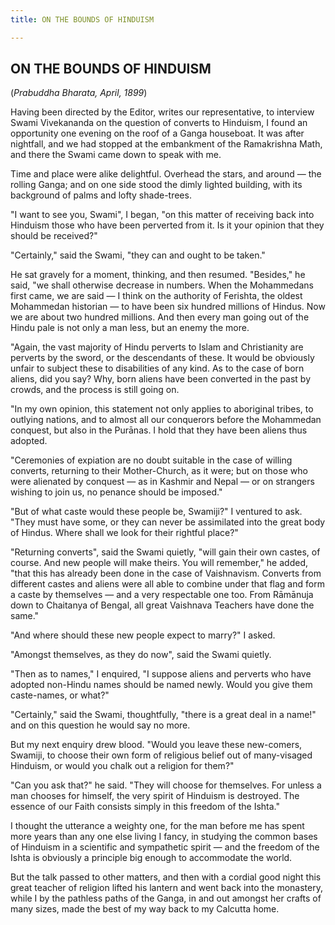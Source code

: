 ```yaml
---
title: ON THE BOUNDS OF HINDUISM

---
```





  

## ON THE BOUNDS OF HINDUISM

(*Prabuddha Bharata, April, 1899*)

Having been directed by the Editor, writes our representative, to
interview Swami Vivekananda on the question of converts to Hinduism, I
found an opportunity one evening on the roof of a Ganga houseboat. It
was after nightfall, and we had stopped at the embankment of the
Ramakrishna Math, and there the Swami came down to speak with me.

Time and place were alike delightful. Overhead the stars, and around —
the rolling Ganga; and on one side stood the dimly lighted building,
with its background of palms and lofty shade-trees.

"I want to see you, Swami", I began, "on this matter of receiving back
into Hinduism those who have been perverted from it. Is it your opinion
that they should be received?"

"Certainly," said the Swami, "they can and ought to be taken."

He sat gravely for a moment, thinking, and then resumed. "Besides," he
said, "we shall otherwise decrease in numbers. When the Mohammedans
first came, we are said — I think on the authority of Ferishta, the
oldest Mohammedan historian — to have been six hundred millions of
Hindus. Now we are about two hundred millions. And then every man going
out of the Hindu pale is not only a man less, but an enemy the more.

"Again, the vast majority of Hindu perverts to Islam and Christianity
are perverts by the sword, or the descendants of these. It would be
obviously unfair to subject these to disabilities of any kind. As to the
case of born aliens, did you say? Why, born aliens have been converted
in the past by crowds, and the process is still going on.

"In my own opinion, this statement not only applies to aboriginal
tribes, to outlying nations, and to almost all our conquerors before the
Mohammedan conquest, but also in the Purānas. I hold that they have been
aliens thus adopted.

"Ceremonies of expiation are no doubt suitable in the case of willing
converts, returning to their Mother-Church, as it were; but on those who
were alienated by conquest — as in Kashmir and Nepal — or on strangers
wishing to join us, no penance should be imposed."

"But of what caste would these people be, Swamiji?" I ventured to ask.
"They must have some, or they can never be assimilated into the great
body of Hindus. Where shall we look for their rightful place?"

"Returning converts", said the Swami quietly, "will gain their own
castes, of course. And new people will make theirs. You will remember,"
he added, "that this has already been done in the case of Vaishnavism.
Converts from different castes and aliens were all able to combine under
that flag and form a caste by themselves — and a very respectable one
too. From Rāmānuja down to Chaitanya of Bengal, all great Vaishnava
Teachers have done the same."

"And where should these new people expect to marry?" I asked.

"Amongst themselves, as they do now", said the Swami quietly.

"Then as to names," I enquired, "I suppose aliens and perverts who have
adopted non-Hindu names should be named newly. Would you give them
caste-names, or what?"

"Certainly," said the Swami, thoughtfully, "there is a great deal in a
name!" and on this question he would say no more.

But my next enquiry drew blood. "Would you leave these new-comers,
Swamiji, to choose their own form of religious belief out of
many-visaged Hinduism, or would you chalk out a religion for them?"

"Can you ask that?" he said. "They will choose for themselves. For
unless a man chooses for himself, the very spirit of Hinduism is
destroyed. The essence of our Faith consists simply in this freedom of
the Ishta."

I thought the utterance a weighty one, for the man before me has spent
more years than any one else living I fancy, in studying the common
bases of Hinduism in a scientific and sympathetic spirit — and the
freedom of the Ishta is obviously a principle big enough to accommodate
the world.

But the talk passed to other matters, and then with a cordial good night
this great teacher of religion lifted his lantern and went back into the
monastery, while I by the pathless paths of the Ganga, in and out
amongst her crafts of many sizes, made the best of my way back to my
Calcutta home.



